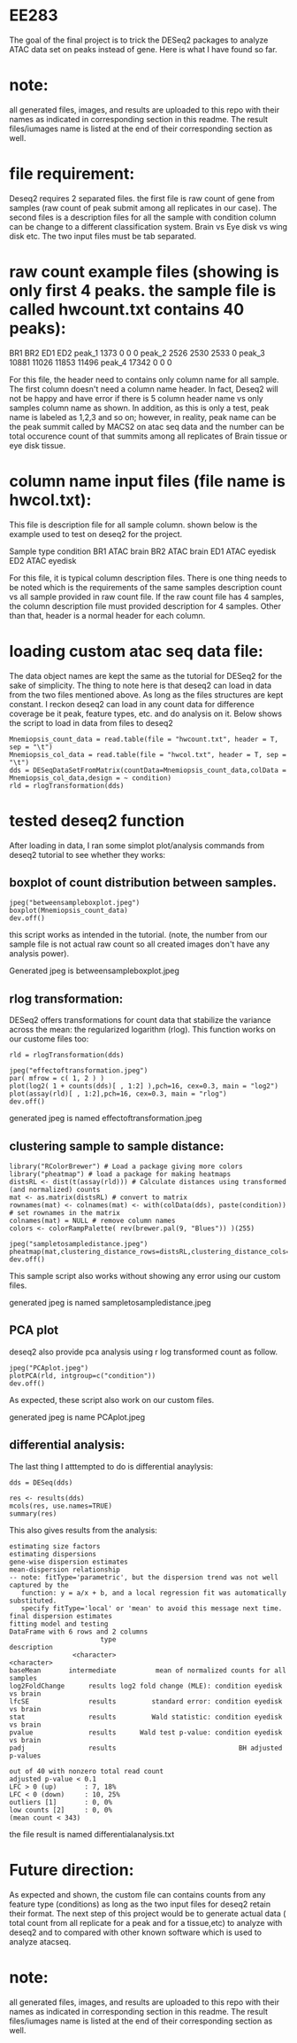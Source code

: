 # EE283

The goal of the final project is to trick the DESeq2 packages to analyze ATAC data set on peaks instead of gene. Here is what I have found so far.

# note:

all generated files, images, and results are uploaded to this repo with their names as indicated in corresponding section in this readme. The result files/iumages name is listed at the end of their corresponding section as well. 

# file requirement:

Deseq2 requires 2 separated files. the first file is raw count of gene from samples (raw count of peak submit among all replicates in our case). The second files is a description files for all the sample with condition column can be change to a different classification system. Brain vs Eye disk vs wing disk etc. The two input files must be tab separated. 

# raw count example files (showing is only first 4 peaks. the sample file is called hwcount.txt contains 40 peaks): 

BR1     BR2     ED1     ED2
peak_1  1373    0       0       0
peak_2  2526    2530    2533    0
peak_3  10881   11026   11853   11496
peak_4  17342   0       0       0


For this file, the header need to contains only column name for all sample. The first column doesn't need a column name header. In fact, Deseq2 will not be happy and have error if there is 5 column header name vs only samples column name as shown. In addition, as this is only a test, peak name is labeled as 1,2,3 and so on; however, in reality, peak name can be the peak summit called by MACS2 on atac seq data and the number can be total occurence count of that summits among all replicates of Brain tissue or eye disk tissue. 

# column name input files (file name is hwcol.txt):

This file is description file for all sample column. shown below is the example used to test on deseq2 for the project. 

Sample  type    condition
BR1     ATAC    brain
BR2     ATAC    brain
ED1     ATAC    eyedisk
ED2     ATAC    eyedisk

For this file, it is typical column description files. There is one thing needs to be noted which is the requirements of the same samples description count vs all sample provided in raw count file. If the raw count file has 4 samples, the column description file must provided description for 4 samples. Other than that, header is a normal header for each column. 

# loading custom atac seq data file:

The data object names are kept the same as the tutorial for DESeq2 for the sake of simplicity. The thing to note here is that deseq2 can load in data from the two files mentioned above. As long as the files structures are kept constant. I reckon deseq2 can load in any count data for difference coverage be it peak, feature types, etc. and do analysis on it. Below shows the script to load in data from files to deseq2

```
Mnemiopsis_count_data = read.table(file = "hwcount.txt", header = T, sep = "\t")
Mnemiopsis_col_data = read.table(file = "hwcol.txt", header = T, sep = "\t")
dds = DESeqDataSetFromMatrix(countData=Mnemiopsis_count_data,colData = Mnemiopsis_col_data,design = ~ condition)
rld = rlogTransformation(dds)
```

# tested deseq2 function

After loading in data, I ran some simplot plot/analysis commands from deseq2 tutorial to see whether they works:

## boxplot of count distribution between samples.

```
jpeg("betweensampleboxplot.jpeg")
boxplot(Mnemiopsis_count_data)
dev.off()
```
this script works as intended in the tutorial. (note, the number from our sample file is not actual raw count so all created images don't have any analysis power).

Generated jpeg is betweensampleboxplot.jpeg

## rlog transformation:

DESeq2 offers transformations for count data that stabilize the variance across the mean: the regularized logarithm (rlog). This function works on our custome files too:

```
rld = rlogTransformation(dds)

jpeg("effectoftransformation.jpeg")
par( mfrow = c( 1, 2 ) )
plot(log2( 1 + counts(dds)[ , 1:2] ),pch=16, cex=0.3, main = "log2")
plot(assay(rld)[ , 1:2],pch=16, cex=0.3, main = "rlog")
dev.off()
```

generated jpeg is named effectoftransformation.jpeg

## clustering sample to sample distance: 

```
library("RColorBrewer") # Load a package giving more colors
library("pheatmap") # load a package for making heatmaps
distsRL <- dist(t(assay(rld))) # Calculate distances using transformed (and normalized) counts
mat <- as.matrix(distsRL) # convert to matrix
rownames(mat) <- colnames(mat) <- with(colData(dds), paste(condition)) # set rownames in the matrix
colnames(mat) = NULL # remove column names
colors <- colorRampPalette( rev(brewer.pal(9, "Blues")) )(255)

jpeg("sampletosampledistance.jpeg")
pheatmap(mat,clustering_distance_rows=distsRL,clustering_distance_cols=distsRL,col=colors)
dev.off()
```

This sample script also works without showing any error using our custom files.

generated jpeg is named sampletosampledistance.jpeg


## PCA plot

deseq2 also provide pca analysis using r log transformed count as follow.
```
jpeg("PCAplot.jpeg")
plotPCA(rld, intgroup=c("condition"))
dev.off()
```
As expected, these script also work on our custom files. 

generated jpeg is name PCAplot.jpeg

## differential analysis:
The last thing I atttempted to do is differential anaylysis:

```
dds = DESeq(dds)

res <- results(dds)
mcols(res, use.names=TRUE)
summary(res)
```

This also gives results from the analysis:

```
estimating size factors
estimating dispersions
gene-wise dispersion estimates
mean-dispersion relationship
-- note: fitType='parametric', but the dispersion trend was not well captured by the
   function: y = a/x + b, and a local regression fit was automatically substituted.
   specify fitType='local' or 'mean' to avoid this message next time.
final dispersion estimates
fitting model and testing
DataFrame with 6 rows and 2 columns
                       type                                        description
                <character>                                        <character>
baseMean       intermediate          mean of normalized counts for all samples
log2FoldChange      results log2 fold change (MLE): condition eyedisk vs brain
lfcSE               results         standard error: condition eyedisk vs brain
stat                results         Wald statistic: condition eyedisk vs brain
pvalue              results      Wald test p-value: condition eyedisk vs brain
padj                results                               BH adjusted p-values

out of 40 with nonzero total read count
adjusted p-value < 0.1
LFC > 0 (up)       : 7, 18%
LFC < 0 (down)     : 10, 25%
outliers [1]       : 0, 0%
low counts [2]     : 0, 0%
(mean count < 343)
```
the file result is named differentialanalysis.txt

# Future direction:

As expected and shown, the custom file can contains counts from any feature type (conditions) as long as the two input files for deseq2 retain their format. The next step of this project would be to generate actual data ( total count from all replicate for a peak and for a tissue,etc) to analyze with deseq2 and to compared with other known software which is used to analyze atacseq. 

# note:

all generated files, images, and results are uploaded to this repo with their names as indicated in corresponding section in this readme. The result files/iumages name is listed at the end of their corresponding section as well. 

